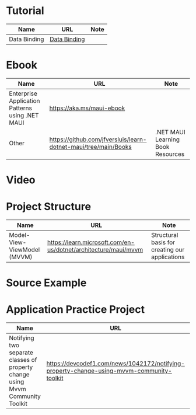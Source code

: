 # Tutorial
Name | URL | Note
--- | --- | --- |
| Data Binding | [Data Binding](./Tutorials/data_binding.md) |  |
# Ebook

Name | URL | Note
--- | --- | --- |
| Enterprise Application Patterns using .NET MAUI | https://aka.ms/maui-ebook | |
| Other | https://github.com/jfversluis/learn-dotnet-maui/tree/main/Books | .NET MAUI Learning Book Resources |

# Video

# Project Structure

Name | URL | Note
--- | --- | --- |
| Model-View-ViewModel (MVVM) | https://learn.microsoft.com/en-us/dotnet/architecture/maui/mvvm | Structural basis for creating our applications |

# Source Example

# Application Practice Project


Name | URL | Note
--- | --- | --- |
| Notifying two separate classes of property change using Mvvm Community Toolkit | https://devcodef1.com/news/1042172/notifying-property-change-using-mvvm-community-toolkit | |